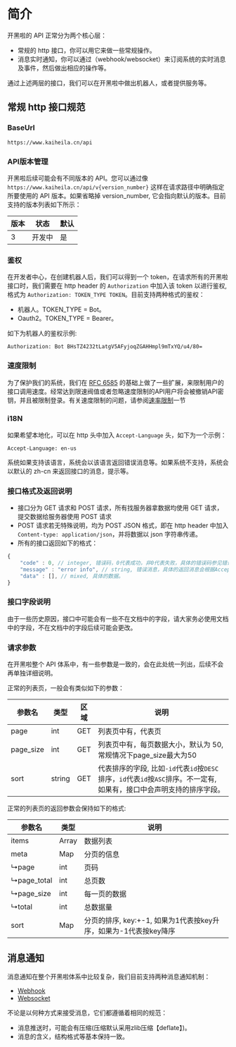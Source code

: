 # 简介
开黑啦的 API 正常分为两个核心层：
- 常规的 http 接口，你可以用它来做一些常规操作。
- 消息实时通知，你可以通过（webhook/websocket）来订阅系统的实时消息及事件，然后做出相应的操作等。

通过上述两层的接口，我们可以在开黑啦中做出机器人，或者提供服务等。


## 常规 http 接口规范

### BaseUrl

```
https://www.kaiheila.cn/api
```

### API版本管理
开黑啦后续可能会有不同版本的 API。您可以通过像 `https://www.kaiheila.cn/api/v{version_number}` 这样在请求路径中明确指定所要使用的 API 版本。如果省略掉 version_number, 它会指向默认的版本。目前支持的版本列表如下所示：


版本  | 状态| 默认
---|---|--
3| 开发中| 是


### 鉴权
在开发者中心，在创建机器人后，我们可以得到一个 token，在请求所有的开黑啦接口时，我们需要在 http header 的 `Authorization` 中加入该 token 以进行鉴权,格式为 `Authorization: TOKEN_TYPE TOKEN`。目前支持两种格式的鉴权：
- 机器人。TOKEN_TYPE = Bot。
- Oauth2。TOKEN_TYPE = Bearer。

如下为机器人的鉴权示例:

```
Authorization: Bot BHsTZ4232tLatgV5AFyjoqZGAHHmpl9mTxYQ/u4/80=
```

### 速度限制
为了保护我们的系统，我们在 [RFC 6585](https://tools.ietf.org/html/rfc6585#section-4) 的基础上做了一些扩展，来限制用户的接口调用速度。经常达到限速阀值或者忽略速度限制的API用户将会被撤销API密钥，并且被限制登录。有关速度限制的问题，请参阅[速率限制](https://developer.kaiheila.cn/doc/rate-limit)一节

### i18N
如果希望本地化，可以在 http 头中加入 `Accept-Language` 头，如下为一个示例：
```
Accept-Language: en-us
```

系统如果支持该语言，系统会以该语言返回错误消息等。如果系统不支持，系统会以默认的 zh-cn 来返回接口的消息，提示等。


### 接口格式及返回说明
- 接口分为 GET 请求和 POST 请求，所有找服务器拿数据均使用 GET 请求，提交数据给服务器使用 POST 请求
- POST 请求若无特殊说明，均为 POST JSON 格式，即在 http header 中加入`Content-type: application/json`，并将数据以 json 字符串传递。
- 所有的接口返回如下的格式：

```javascript
{
    "code" : 0, // integer, 错误码，0代表成功，非0代表失败，具体的错误码参见错误码一览
    "message" : "error info", // string, 错误消息，具体的返回消息会根据Accept-Language来返回。
    "data" : [], // mixed, 具体的数据。
}
```
### 接口字段说明
由于一些历史原因，接口中可能会有一些不在文档中的字段，请大家务必使用文档中的字段，不在文档中的字段后续可能会更改。


### 请求参数

在开黑啦整个 API 体系中，有一些参数是一致的，会在此处统一列出，后续不会再单独详细说明。

正常的列表页，一般会有类似如下的参数：

参数名 | 类型 |区域| 说明
---|---|---|---
page |int|GET|列表页中有，代表页
page_size|int|GET|列表页中有，每页数据大小，默认为 50, 常规情况下page_size最大为50
sort|string|GET|代表排序的字段, 比如`-id`代表`id`按`DESC`排序，`id`代表`id`按`ASC`排序。不一定有, 如果有，接口中会声明支持的排序字段。

正常的列表页的返回参数会保持如下的格式:

| 参数名   | 类型         | 说明                                                         |
| -------- | ------------ | ------------------------------------------------------------ |
|items|Array|数据列表|
|meta|Map|分页的信息|
|↳page|int|页码|
|↳page_total|int|总页数|
|↳page_size|int|每一页的数据|
|↳total|int|总数据量|
|sort|Map|分页的排序, key:+-1, 如果为1代表按key升序，如果为-1代表按key降序|



## 消息通知
消息通知在整个开黑啦体系中比较复杂，我们目前支持两种消息通知机制：
- [Webhook](https://developer.kaiheila.cn/doc/webhook)
- [Websocket](https://developer.kaiheila.cn/doc/websocket)

不论是以何种方式来接受消息，它们都遵循着相同的规范：
- 消息推送时，可能会有压缩(压缩默认采用zlib压缩【deflate】)。
- 消息的含义，结构格式等基本保持一致。



